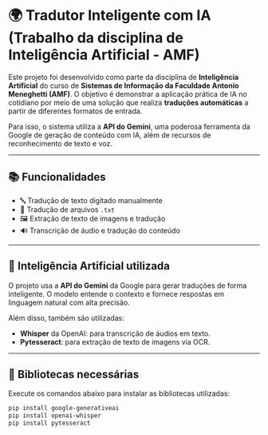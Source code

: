 # 🌍 Tradutor Inteligente com IA (Trabalho da disciplina de Inteligência Artificial - AMF)

Este projeto foi desenvolvido como parte da disciplina de **Inteligência Artificial** do curso de **Sistemas de Informação da Faculdade Antonio Meneghetti (AMF)**. O objetivo é demonstrar a aplicação prática de IA no cotidiano por meio de uma solução que realiza **traduções automáticas** a partir de diferentes formatos de entrada.

Para isso, o sistema utiliza a **API do Gemini**, uma poderosa ferramenta da Google de geração de conteúdo com IA, além de recursos de reconhecimento de texto e voz.

---

## 📚 Funcionalidades

- 🔤 Tradução de texto digitado manualmente
- 📄 Tradução de arquivos `.txt`
- 🖼️ Extração de texto de imagens e tradução
- 🔊 Transcrição de áudio e tradução do conteúdo

---

## 🧠 Inteligência Artificial utilizada

O projeto usa a **API do Gemini** da Google para gerar traduções de forma inteligente. O modelo entende o contexto e fornece respostas em linguagem natural com alta precisão.

Além disso, também são utilizadas:

- **Whisper** da OpenAI: para transcrição de áudios em texto.
- **Pytesseract**: para extração de texto de imagens via OCR.

---

## 🔧 Bibliotecas necessárias

Execute os comandos abaixo para instalar as bibliotecas utilizadas:

```bash
pip install google-generativeai
pip install openai-whisper
pip install pytesseract


